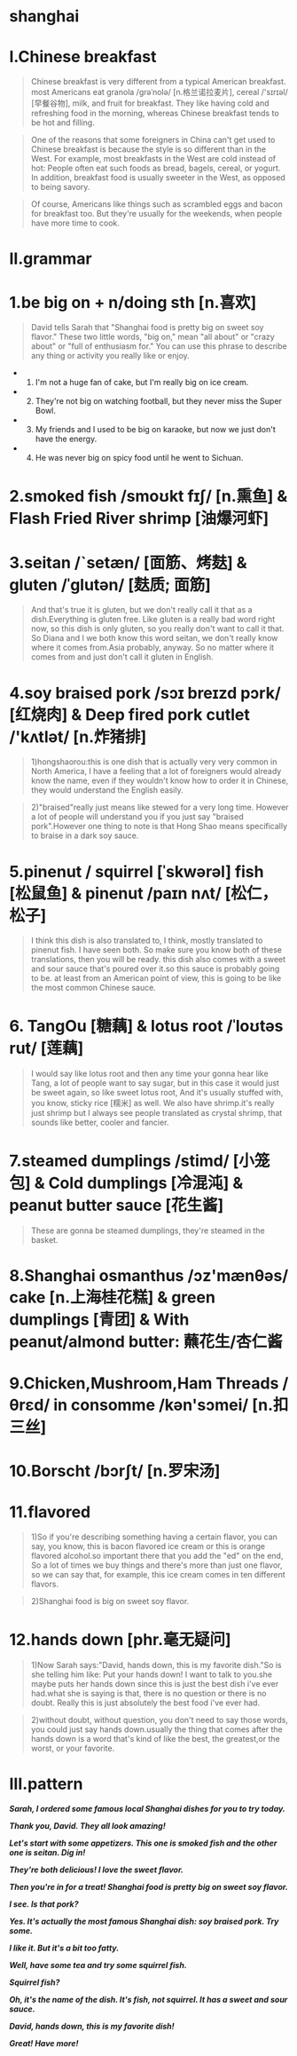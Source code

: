 # shanghai
# I.Chinese breakfast
> Chinese breakfast is very different from a typical American breakfast. most Americans eat granola /ɡrəˈnolə/ [n.格兰诺拉麦片], cereal /'sɪrɪəl/ [早餐谷物], milk, and fruit for breakfast. They like having cold and refreshing food in the morning, whereas Chinese breakfast tends to be hot and filling. 

> One of the reasons that some foreigners in China can't get used to Chinese breakfast is because the style is so different than in the West. For example, most breakfasts in the West are cold instead of hot: People often eat such foods as bread, bagels, cereal, or yogurt. In addition, breakfast food is usually sweeter in the West, as opposed to being savory.

> Of course, Americans like things such as scrambled eggs and bacon for breakfast too. But they're usually for the weekends, when people have more time to cook.

# II.grammar
# 1.be big on + n/doing sth [n.喜欢]
>  David tells Sarah that "Shanghai food is pretty big on sweet soy flavor." These two little words, "big on," mean "all about" or "crazy about" or "full of enthusiasm for." You can use this phrase to describe any thing or activity you really like or enjoy.

- 1. I'm not a huge fan of cake, but I'm really big on ice cream.

- 2. They're not big on watching football, but they never miss the Super Bowl.

- 3. My friends and I used to be big on karaoke, but now we just don't have the energy.

- 4. He was never big on spicy food until he went to Sichuan.

# 2.smoked fish /smoʊkt fɪʃ/ [n.熏鱼] & Flash Fried River shrimp [油爆河虾]

# 3.seitan /ˋsetæn/ [面筋、烤麸] & gluten /ˈglutən/ [麸质; 面筋]
> And that's true it is gluten, but we don't really call it that as a dish.Everything is gluten free. Like gluten is a really bad word right now, so this dish is only gluten, so you really don't want to call it that. So Diana and I we both know this word seitan, we don't really know where it comes from.Asia probably, anyway. So no matter where it comes from and just don't call it gluten in English.

# 4.soy braised pork /sɔɪ breɪzd pɔrk/ [红烧肉] & Deep fired pork cutlet /'kʌtlət/ [n.炸猪排]
> 1)hongshaorou:this is one dish that is actually very very common in North America, I have a feeling that a lot of foreigners would already know the name, even if they wouldn't know how to order it in Chinese, they would understand the English easily.

> 2)"braised"really just means like stewed for a very long time. However a lot of people will understand you if you just say "braised pork".However one thing to note is that Hong Shao means specifically to braise in a dark soy sauce.

# 5.pinenut / squirrel [ˈskwərəl] fish [松鼠鱼] & pinenut /paɪn nʌt/ [松仁，松子]
> I think this dish is also translated to, I think, mostly translated to pinenut fish. I have seen both. So make sure you know both of these translations, then you will be ready. this dish also comes with a sweet and sour sauce that's poured over it.so this sauce is probably going to be. at least from an American point of view, this is going to be like the most common Chinese sauce.

# 6. TangOu [糖藕] & lotus root /ˈloʊtəs rut/ [莲藕]
> I would say like lotus root and then any time your gonna hear like Tang, a lot of people want to say sugar, but in this case it would just be sweet again, so like sweet lotus root, And it's usually stuffed with, you know, sticky rice [糯米] as well. We also have shrimp.it's really just shrimp but I always see people translated as crystal shrimp, that sounds like better, cooler and fancier.

# 7.steamed dumplings /stimd/ [小笼包] & Cold dumplings [冷混沌] & peanut butter sauce [花生酱]
> These are gonna be steamed dumplings, they're steamed in the basket.

# 8.Shanghai osmanthus /ɔz'mænθəs/ cake [n.上海桂花糕] & green dumplings [青团] & With peanut/almond butter: 蘸花生/杏仁酱

# 9.Chicken,Mushroom,Ham Threads /θrɛd/ in consomme /kən'sɔmei/ [n.扣三丝]

# 10.Borscht /bɔrʃt/ [n.罗宋汤]

# 11.flavored
> 1)So if you're describing something having a certain flavor, you can say, you know, this is bacon flavored ice cream or this is orange flavored alcohol.so important there that you add the "ed" on the end, So a lot of times we buy things and there's more than just one flavor, so we can say that, for example, this ice cream comes in ten different flavors.

> 2)Shanghai food is big on sweet soy flavor.

# 12.hands down [phr.毫无疑问]
> 1)Now Sarah says:"David, hands down, this is my favorite dish."So is she telling him like: Put your hands down! I want to talk to you.she maybe puts her hands down since this is just the best dish i've ever had.what she is saying is that, there is no question or there is no doubt. Really this is just absolutely the best food i've ever had.

> 2)without doubt, without question, you don't need to say those words, you could just say hands down.usually the thing that comes after the hands down is a word that's kind of like the best, the greatest,or the worst, or your favorite.

# III.pattern
***Sarah, I ordered some famous local Shanghai dishes for you to try today.***

***Thank you, David. They all look amazing!***

***Let's start with some appetizers. This one is smoked fish and the other one is seitan. Dig in!***

***They're both delicious! I love the sweet flavor.***

***Then you're in for a treat! Shanghai food is pretty big on sweet soy flavor.***

***I see. Is that pork?***

***Yes. It's actually the most famous Shanghai dish: soy braised pork. Try some.***

***I like it. But it's a bit too fatty.***

***Well, have some tea and try some squirrel fish.***

***Squirrel fish?***

***Oh, it's the name of the dish. It's fish, not squirrel. It has a sweet and sour sauce.***

***David, hands down, this is my favorite dish!***

***Great! Have more!***





